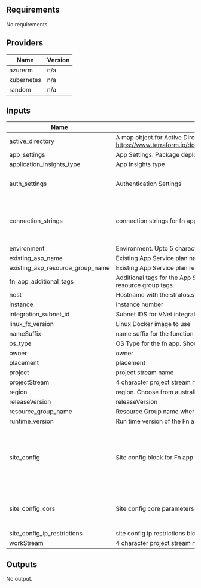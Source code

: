 ## Requirements

No requirements.

## Providers

| Name       | Version |
| ---------- | ------- |
| azurerm    | n/a     |
| kubernetes | n/a     |
| random     | n/a     |

## Inputs

| Name                             | Description                                                                                                         | Type                                                                                                                                                                     | Default     | Required |
| -------------------------------- | ------------------------------------------------------------------------------------------------------------------- | ------------------------------------------------------------------------------------------------------------------------------------------------------------------------ | ----------- | :------: |
| active_directory                 | A map object for Active Directory. please refer https://www.terraform.io/docs/providers/azurerm/r/function_app.html | `any`                                                                                                                                                                    | `{}`        |    no    |
| app_settings                     | App Settings. Package deploy configured                                                                             | `map(string)`                                                                                                                                                            | `{}`        |    no    |
| application_insights_type        | App insights type                                                                                                   | `string`                                                                                                                                                                 | `"web"`     |    no    |
| auth_settings                    | Authentication Settings                                                                                             | <pre>map(object({<br> auth_enabled = bool<br> }))</pre>                                                                                                                  | `{}`        |    no    |
| connection_strings               | connection strings for fn app                                                                                       | <pre>list(object({<br> name = string<br> type = string<br> value = string<br> }))</pre>                                                                                  | `[]`        |    no    |
| environment                      | Environment. Upto 5 character. For e.g. dev, dev01 , prd01                                                          | `string`                                                                                                                                                                 | n/a         |   yes    |
| existing_asp_name                | Existing App Service plan name                                                                                      | `string`                                                                                                                                                                 | `""`        |    no    |
| existing_asp_resource_group_name | Existing App Service plan resource Group                                                                            | `string`                                                                                                                                                                 | `""`        |    no    |
| fn_app_additional_tags           | Additional tags for the App Service resources, in addition to the resource group tags.                              | `map(string)`                                                                                                                                                            | `{}`        |    no    |
| host                             | Hostname with the stratos.shell/stratos.shell.com suffix                                                            | `string`                                                                                                                                                                 | n/a         |   yes    |
| instance                         | Instance number                                                                                                     | `string`                                                                                                                                                                 | `"001"`     |    no    |
| integration_subnet_id            | Subnet IDS for VNet integration                                                                                     | `string`                                                                                                                                                                 | `""`        |    no    |
| linux_fx_version                 | Linux Docker image to use                                                                                           | `string`                                                                                                                                                                 | `""`        |    no    |
| nameSuffix                       | name suffix for the function app                                                                                    | `string`                                                                                                                                                                 | n/a         |   yes    |
| os_type                          | OS Type for the fn app. Should match with App Service plan                                                          | `string`                                                                                                                                                                 | `null`      |    no    |
| owner                            | owner                                                                                                               | `string`                                                                                                                                                                 | n/a         |   yes    |
| placement                        | placement                                                                                                           | `string`                                                                                                                                                                 | `"PUB"`     |    no    |
| project                          | project stream name                                                                                                 | `string`                                                                                                                                                                 | `"Stratos"` |    no    |
| projectStream                    | 4 character project stream name/code                                                                                | `string`                                                                                                                                                                 | n/a         |   yes    |
| region                           | region. Choose from australia, europe, asia, europe                                                                 | `string`                                                                                                                                                                 | n/a         |   yes    |
| releaseVersion                   | releaseVersion                                                                                                      | `string`                                                                                                                                                                 | `"100"`     |    no    |
| resource_group_name              | Resource Group name where the fn app needs to be created                                                            | `string`                                                                                                                                                                 | `""`        |    no    |
| runtime_version                  | Run time version of the Fn app                                                                                      | `string`                                                                                                                                                                 | `"~3"`      |    no    |
| site_config                      | Site config block for Fn app                                                                                        | <pre>map(object({<br> always_on = bool<br> http2_enabled = bool<br> ftps_state = string<br> use_32_bit_worker_process = bool<br> websockets_enabled = bool<br> }))</pre> | `{}`        |    no    |
| site_config_cors                 | Site config core parameters for Fn app                                                                              | <pre>map(object({<br> allowed_origins = list(string)<br> support_credentials = bool<br> }))</pre>                                                                        | `{}`        |    no    |
| site_config_ip_restrictions      | site config ip restrictions block parameters for fn app                                                             | `any`                                                                                                                                                                    | `[]`        |    no    |
| workStream                       | 4 character project stream name/code                                                                                | `string`                                                                                                                                                                 | n/a         |   yes    |

## Outputs

No output.
